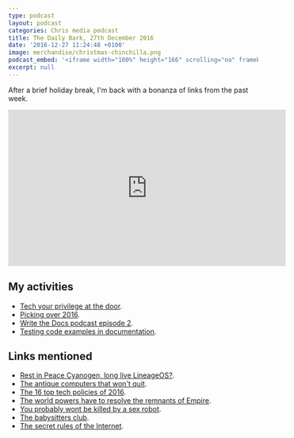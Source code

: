 ```yaml
---
type: podcast
layout: podcast
categories: Chris media podcast
title: The Daily Bark, 27th December 2016
date: '2016-12-27 11:24:48 +0100'
image: merchandise/christmas-chinchilla.png
podcast_embed: '<iframe width="100%" height="166" scrolling="no" frameborder="no" src="https://w.soundcloud.com/player/?url=https%3A//api.soundcloud.com/tracks/299752466&amp;color=ff5500&amp;auto_play=false&amp;hide_related=false&amp;show_comments=true&amp;show_user=true&amp;show_reposts=false"></iframe>'
excerpt: null
---
```


After a brief holiday break, I'm back with a bonanza of links from the past week.

<iframe width="560" height="315" src="https://www.youtube.com/embed/QFQzfK_FWSE" frameborder="0" allowfullscreen="">
</iframe>

## My activities

- [Tech your privilege at the door](https://www.gregariousmammal.com/tech-your-privilege-at-the-door).
- [Picking over 2016](https://www.gregariousmammal.com/picking-over-2016).
- [Write the Docs podcast episode 2](https://www.gregariousmammal.com/write-the-docs-podcast-episode-two).
- [Testing code examples in documentation](https://blog.codeship.com/testing-code-examples-in-documentation/).

## Links mentioned

- [Rest in Peace Cyanogen, long live LineageOS?](http://www.phonearena.com/news/LineageOS-hopes-to-bring-back-the-grassroots-community-efforts-that-CyanogenMod-was-once-known-for_id89383).
- [The antique computers that won't quit](http://www.techrepublic.com/pictures/the-antique-computers-that-just-wont-quit/).
- [The 16 top tech policies of 2016](http://a16z.com/2016/12/22/tech-policy-news-events-2016/).
- [The world powers have to resolve the remnants of Empire](https://www.theguardian.com/commentisfree/2016/dec/23/post-imperial-territories).
- [You probably wont be killed by a sex robot](https://www.theguardian.com/science/brain-flapping/2016/dec/23/good-news-you-probably-wont-be-killed-by-a-sex-robot).
- [The babysitters club](http://reallifemag.com/the-babysitters-club/).
- [The secret rules of the Internet](https://getpocket.com/explore/item/the-secret-rules-of-the-internet-1255998884).
